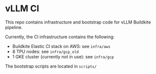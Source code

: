 # vLLM CI

This repo contains infrastructure and bootstrap code for vLLM Buildkite pipeline.

Currently, the CI infrastructure contains the following:
- Buildkite Elastic CI stack on AWS: see `infra/aws`
- 8 TPU nodes: see `infra/gcp_old`
- 1 GKE cluster (currently not in use): see `infra/gcp`

The bootstrap scripts are located in `scripts/` 
